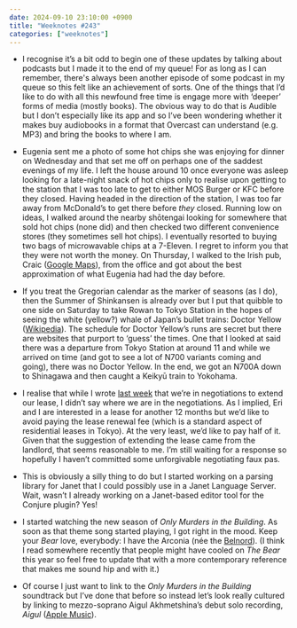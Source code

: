 ```yaml
---
date: 2024-09-10 23:10:00 +0900
title: "Weeknotes #243"
categories: ["weeknotes"]
---
```


- I recognise it’s a bit odd to begin one of these updates by talking about podcasts but I made it to the end of my queue! For as long as I can remember, there's always been another episode of some podcast in my queue so this felt like an achievement of sorts. One of the things that I’d like to do with all this newfound free time is engage more with ‘deeper’ forms of media (mostly books). The obvious way to do that is Audible but I don’t especially like its app and so I’ve been wondering whether it makes buy audiobooks in a format that Overcast can understand (e.g. MP3) and bring the books to where I am.

- Eugenia sent me a photo of some hot chips she was enjoying for dinner on Wednesday and that set me off on perhaps one of the saddest evenings of my life. I left the house around 10 once everyone was asleep looking for a late-night snack of hot chips only to realise upon getting to the station that I was too late to get to either MOS Burger or KFC before they closed. Having headed in the direction of the station, I was too far away from McDonald’s to get there before _they_ closed. Running low on ideas, I walked around the nearby shōtengai looking for somewhere that sold hot chips (none did) and then checked two different convenience stores (they sometimes sell hot chips). I eventually resorted to buying two bags of microwavable chips at a 7-Eleven. I regret to inform you that they were not worth the money. On Thursday, I walked to the Irish pub, Craic ([Google Maps](https://maps.app.goo.gl/GQyKbn53GYVnvcfB9)), from the office and got about the best approximation of what Eugenia had had the day before.

- If you treat the Gregorian calendar as the marker of seasons (as I do), then the Summer of Shinkansen is already over but I put that quibble to one side on Saturday to take Rowan to Tokyo Station in the hopes of seeing the white (yellow?) whale of Japan’s bullet trains: Doctor Yellow ([Wikipedia](https://en.wikipedia.org/wiki/Doctor_Yellow)). The schedule for Doctor Yellow’s runs are secret but there are websites that purport to ‘guess’ the times. One that I looked at said there was a departure from Tokyo Station at around 11 and while we arrived on time (and got to see a lot of N700 variants coming and going), there was no Doctor Yellow. In the end, we got an N700A down to Shinagawa and then caught a Keikyū train to Yokohama.

- I realise that while I wrote [last week](https://updates.inqk.net/post/1725265620.html) that we’re in negotiations to extend our lease, I didn’t say where we are in the negotiations. As I implied, Eri and I are interested in a lease for another 12 months but we’d like to avoid paying the lease renewal fee (which is a standard aspect of residential leases in Tokyo). At the very least, we’d like to pay half of it. Given that the suggestion of extending the lease came from the landlord, that seems reasonable to me. I’m still waiting for a response so hopefully I haven’t committed some unforgivable negotiating faux pas.

- This is obviously a silly thing to do but I started working on a parsing library for Janet that I could possibly use in a Janet Language Server. Wait, wasn’t I already working on a Janet-based editor tool for the Conjure plugin? Yes!

- I started watching the new season of _Only Murders in the Building_. As soon as that theme song started playing, I got right in the mood. Keep your _Bear_ love, everybody: I have the Arconia (née the [Belnord](https://www.belnordlandmarkconservancy.org/the-belnord-inside-the-real-life-arconia-featured-in-only-murders-in-the-building/)). (I think I read somewhere recently that people might have cooled on _The Bear_ this year so feel free to update that with a more contemporary reference that makes me sound hip and with it.)

- Of course I just want to link to the _Only Murders in the Building_ soundtrack but I’ve done that before so instead let’s look really cultured by linking to mezzo-soprano Aigul Akhmetshina’s debut solo recording, _Aigul_ ([Apple Music](https://music.apple.com/us/album/aigul/1747917255)).
